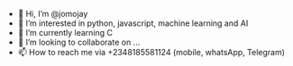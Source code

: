 - 👋 Hi, I’m @jomojay
- 👀 I’m interested in python, javascript, machine learning and AI 
- 🌱 I’m currently learning C
- 💞️ I’m looking to collaborate on ...
- 📫 How to reach me via +2348185581124 (mobile, whatsApp, Telegram)

<!---
jomojay/jomojay is a ✨ special ✨ repository because its `README.md` (this file) appears on your GitHub profile.
You can click the Preview link to take a look at your changes.
--->
